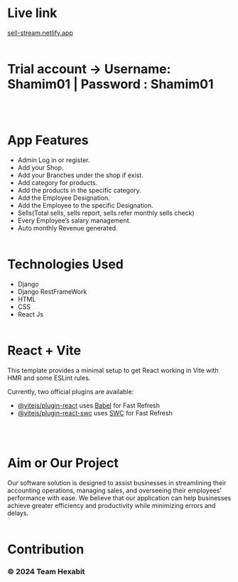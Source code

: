 # Live link
<a> [sell-stream.netlify.app](https://sell-stream.netlify.app)</a><br><br/>
# Trial account -> Username: Shamim01 | Password : Shamim01
<br><br/>
# App Features
 * Admin  Log in or register.
 * Add your Shop.
 * Add your Branches under the shop if exist.
 * Add category for products.
 * Add the products in the specific category.
 * Add the Employee Designation.
 * Add the Employee to the specific Designation.
 * Sells(Total sells, sells report, sells refer monthly sells check)
 * Every Employee’s salary management.
 * Auto monthly Revenue generated.
<br><br/>

# Technologies Used
- Django
- Django RestFrameWork
- HTML
- CSS
- React Js
<br><br/>
# React + Vite

This template provides a minimal setup to get React working in Vite with HMR and some ESLint rules.

Currently, two official plugins are available:

- [@vitejs/plugin-react](https://github.com/vitejs/vite-plugin-react/blob/main/packages/plugin-react/README.md) uses [Babel](https://babeljs.io/) for Fast Refresh
- [@vitejs/plugin-react-swc](https://github.com/vitejs/vite-plugin-react-swc) uses [SWC](https://swc.rs/) for Fast Refresh

<br><br/>
# Aim or Our Project
Our software solution is designed to assist businesses in streamlining their accounting operations, managing sales, and overseeing their employees' performance with ease. We believe that our application can help businesses achieve greater efficiency and productivity while minimizing errors and delays.
<br><br/>

# Contribution
### © 2024 Team Hexabit
